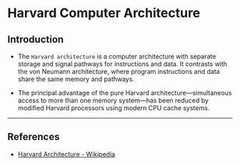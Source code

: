 # Harvard Computer Architecture

## Introduction

* The `Harvard architecture` is a computer architecture with separate storage and signal pathways for instructions and data. It contrasts with the von Neumann architecture, where program instructions and data share the same memory and pathways. 

* The principal advantage of the pure Harvard architecture—simultaneous access to more than one memory system—has been reduced by modified Harvard processors using modern CPU cache systems.

---

## References

* [Harvard Architecture - Wikipedia](https://en.wikipedia.org/wiki/Harvard_architecture)